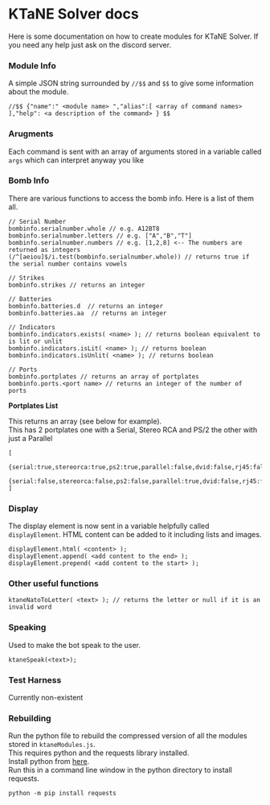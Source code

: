 # KTaNE Solver docs

Here is some documentation on how to create modules for KTaNE Solver. If you need any help just ask on the discord server.

### Module Info

A simple JSON string surrounded by `//$$` and `$$` to give some information about the module.

```
//$$ {"name":" <module name> ","alias":[ <array of command names> ],"help": <a description of the command> } $$
```

### Arugments

Each command is sent with an array of arguments stored in a variable called `args` which can interpret anyway you like

### Bomb Info

There are various functions to access the bomb info. Here is a list of them all.

```
// Serial Number
bombinfo.serialnumber.whole // e.g. A12BT8
bombinfo.serialnumber.letters // e.g. ["A","B","T"]
bombinfo.serialnumber.numbers // e.g. [1,2,8] <-- The numbers are returned as integers
(/^[aeiou]$/i.test(bombinfo.serialnumber.whole)) // returns true if the serial number contains vowels

// Strikes
bombinfo.strikes // returns an integer

// Batteries
bombinfo.batteries.d  // returns an integer
bombinfo.batteries.aa  // returns an integer

// Indicators
bombinfo.indicators.exists( <name> ); // returns boolean equivalent to is lit or unlit
bombinfo.indicators.isLit( <name> ); // returns boolean
bombinfo.indicators.isUnlit( <name> ); // returns boolean

// Ports
bombinfo.portplates // returns an array of portplates
bombinfo.ports.<port name> // returns an integer of the number of ports
```

__**Portplates List**__

This returns an array (see below for example).<br>
This has 2 portplates one with a Serial, Stereo RCA and PS/2 the other with just a Parallel

```
[
    {serial:true,stereorca:true,ps2:true,parallel:false,dvid:false,rj45:false},
    {serial:false,stereorca:false,ps2:false,parallel:true,dvid:false,rj45:false}
]
```

### Display

The display element is now sent in a variable helpfully called `displayElement`. HTML content can be added to it including lists and images.

```
displayElement.html( <content> );
displayElement.append( <add content to the end> );
displayElement.prepend( <add content to the start> );
```

### Other useful functions

```
ktaneNatoToLetter( <text> ); // returns the letter or null if it is an invalid word
```

### Speaking

Used to make the bot speak to the user.

```
ktaneSpeak(<text>);
```

### Test Harness

Currently non-existent

### Rebuilding

Run the python file to rebuild the compressed version of all the modules stored in `ktaneModules.js`.<br>
This requires python and the requests library installed.<br>
Install python from [here](https://www.python.org/downloads/).<br>
Run this in a command line window in the python directory to install requests.<br>
```
python -m pip install requests
```
